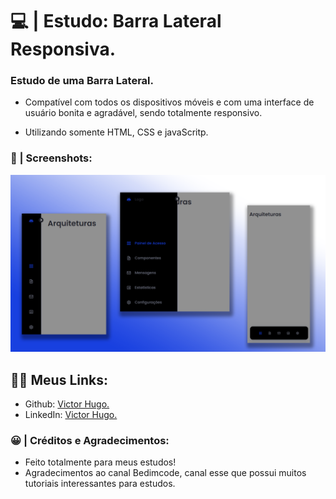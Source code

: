 # 💻 | Estudo: Barra Lateral Responsiva.

### Estudo de uma Barra Lateral.

- Compatível com todos os dispositivos móveis e com uma interface de usuário bonita e agradável, sendo totalmente responsivo.

- Utilizando somente HTML, CSS e javaScritp.

### 📸 | Screenshots: 

![preview img](/preview.png)

## 👩‍💻 Meus Links:

- Github: [Victor Hugo.](https://github.com/torugo99)
- LinkedIn: [Victor Hugo.](https://www.linkedin.com/in/victor-hugo99/)

### 😀 | Créditos e Agradecimentos:

- Feito totalmente para meus estudos!
- Agradecimentos ao canal Bedimcode, canal esse que possui muitos tutoriais interessantes para estudos.
